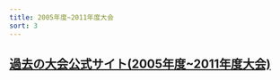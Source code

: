 ```yaml
---
title: 2005年度~2011年度大会
sort: 3
---
```


## [過去の大会公式サイト(2005年度~2011年度大会)](http://hrpcontest.web.fc2.com/index.html)
